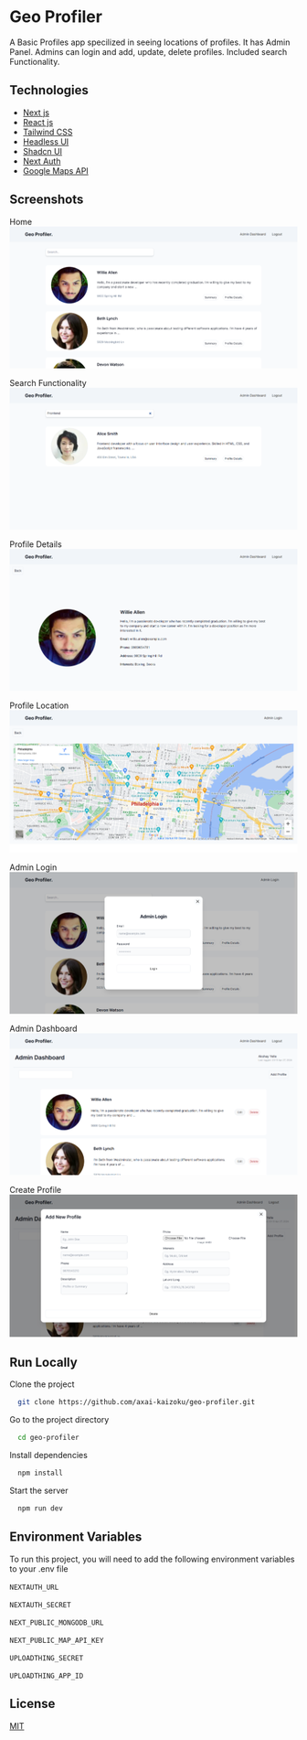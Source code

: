 # Geo Profiler

A Basic Profiles app specilized in seeing locations of profiles. It has Admin Panel. Admins can login and add, update, delete profiles. Included search Functionality.

## Technologies

- [Next js](https://nextjs.org/)
- [React js](https://react.dev)
- [Tailwind CSS](https://tailwindcss.com/)
- [Headless UI](https://headlessui.com/)
- [Shadcn UI](https://ui.shadcn.com/)
- [Next Auth](https://next-auth.js.org/)
- [Google Maps API](https://developers.google.com/maps/)

## Screenshots

Home
![Home](/geo-profiler-main.png)

Search Functionality
![Home](/geo-profiler-search.png)

Profile Details
![Home](/geo-profiler-details.png)

Profile Location
![Home](/geo-profiler-map.png)

Admin Login
![Home](/geo-profiler-admin.png)

Admin Dashboard
![Home](/geo-profiler-dashboard.png)

Create Profile
![Home](/geo-profiler-new-profile.png)

## Run Locally

Clone the project

```bash
  git clone https://github.com/axai-kaizoku/geo-profiler.git
```

Go to the project directory

```bash
  cd geo-profiler
```

Install dependencies

```bash
  npm install
```

Start the server

```bash
  npm run dev
```

## Environment Variables

To run this project, you will need to add the following environment variables to your .env file

`NEXTAUTH_URL`

`NEXTAUTH_SECRET`

`NEXT_PUBLIC_MONGODB_URL`

`NEXT_PUBLIC_MAP_API_KEY`

`UPLOADTHING_SECRET`

`UPLOADTHING_APP_ID`

## License

[MIT](https://choosealicense.com/licenses/mit/)
